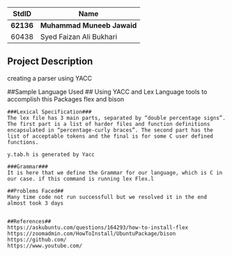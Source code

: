 StdID | Name
------------ | -------------
**62136** | **Muhammad Muneeb Jawaid** 
60438 | Syed Faizan Ali Bukhari

## Project Description ##
 creating a parser using YACC

##Sample Language Used ##
Using YACC and Lex Language tools to accomplish this 
Packages flex and bison

```
###Lexical Specification###
The lex file has 3 main parts, separated by “double percentage signs”. The first part is a list of harder files and function definitions encapsulated in “percentage-curly braces”. The second part has the list of acceptable tokens and the final is for some C user defined functions.

y.tab.h is generated by Yacc 

###Grammar###
It is here that we define the Grammar for our language, which is C in our case. if this command is running lex Flex.l

##Problems Faced##
Many time code not run successfull but we resolved it in the end almost took 3 days


##References##
https://askubuntu.com/questions/164293/how-to-install-flex
https://zoomadmin.com/HowToInstall/UbuntuPackage/bison
https://github.com/
https://www.youtube.com/


